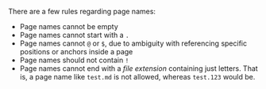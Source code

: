 There are a few rules regarding page names:

* Page names cannot be empty
* Page names cannot start with a `.`
* Page names cannot `@` or `$`, due to ambiguity with referencing specific positions or anchors inside a page
* Page names should not contain `!`
* Page names cannot end with a _file extension_ containing just letters. That is, a page name like `test.md` is not allowed, whereas `test.123` would be.